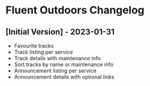 # Fluent Outdoors Changelog

## [Initial Version] - 2023-01-31

- Favourite tracks
- Track listing per service
- Track details with maintenance info
- Sort tracks by name or maintenance info
- Announcement listing per service
- Announcement details with optional links
